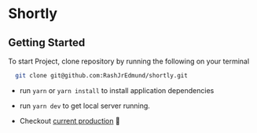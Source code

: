 # Shortly

## Getting Started

To start Project, clone repository by running the following on your terminal

  ```bash
    git clone git@github.com:RashJrEdmund/shortly.git
  ```

- run <code>yarn</code> or <code>yarn install</code> to install application dependencies

- run <code>yarn dev</code> to get local server running.

- Checkout [current production](https://shortly-rash.vercel.app/) 🦋
